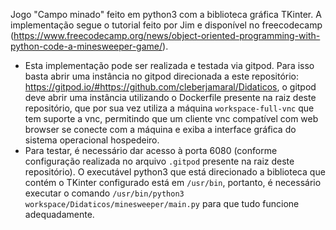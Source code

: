 Jogo "Campo minado" feito em python3 com a biblioteca gráfica TKinter. A implementação segue o tutorial feito por Jim e disponível no freecodecamp (https://www.freecodecamp.org/news/object-oriented-programming-with-python-code-a-minesweeper-game/). 

* Esta implementação pode ser realizada e testada via gitpod. Para isso basta abrir uma instância no gitpod direcionada a este repositório:
https://gitpod.io/#https://github.com/cleberjamaral/Didaticos, o gitpod deve abrir uma instância utilizando o Dockerfile presente na raiz deste repositório, que por sua vez utiliza a máquina ```workspace-full-vnc``` que tem suporte a vnc, permitindo que um cliente vnc compatível com web browser se conecte com a máquina e exiba a interface gráfica do sistema operacional hospedeiro.
* Para testar, é necessário dar acesso à porta 6080 (conforme configuração realizada no arquivo ```.gitpod``` presente na raiz deste repositório). O executável python3 que está direcionado a biblioteca que contém o TKinter configurado está em ```/usr/bin```, portanto, é necessário executar o comando ```/usr/bin/python3 workspace/Didaticos/minesweeper/main.py``` para que tudo funcione adequadamente.